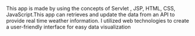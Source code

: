 This app is made by using the concepts of Servlet , JSP, HTML, CSS, JavaScript.This app can retrieves and update the data from  an API to provide real time weather information.
I utilized web technologies to create a user-friendly interface for easy data visualization
